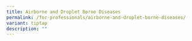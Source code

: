 ```yaml
---
title: Airborne and Droplet Borne Diseases
permalink: /for-professionals/airborne-and-droplet-borne-diseases/
variant: tiptap
description: ""
---
```

